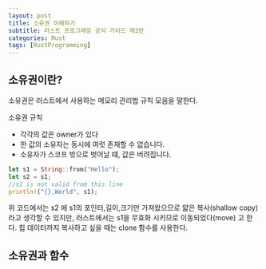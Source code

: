 ```yaml
---
layout: post
title: 소유권 이해하기
subtitle: 러스트 프로그래밍 공식 가이드 제2판
categories: Rust
tags: [RustProgramming]
---
```


## 소유권이란?
소유권은 러스트에서 사용하는 메모리 관리법 규칙 모음을 말한다.

소유권 규칙
- 각각의 값은 owner가 있다
- 한 값의 소유자는 동시에 여럿 존재할 수 없습니다.
- 소유자가 스코프 밖으로 벗어날 떄, 값은 버려집니다.

```rust
let s1 = String::from("Hello");
let s2 = s1;
//s1 is not valid from this line
println!("{},World", s1);
```  
위 코드에서는 s2 에 s1의 포인터,길이,크기만 가져왔으므로 얇은 복사(shallow copy) 라고 생각할 수 있지만, 러스트에서는 s1을 무효화 시키므로 이동되었다(move) 고 한다. 
힙 데이터까지 복사하고 싶을 때는 clone 함수를 사용한다.

## 소유권과 함수
